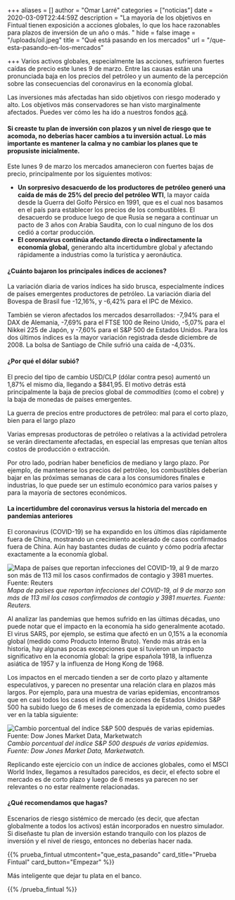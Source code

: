 +++
aliases = []
author = "Omar Larré"
categories = ["noticias"]
date = 2020-03-09T22:44:59Z
description = "La mayoría de los objetivos en Fintual tienen exposición a acciones globales, lo que los hace razonables para plazos de inversión de un año o más. "
hide = false
image = "/uploads/oil.jpeg"
title = "Qué está pasando en los mercados"
url = "/que-esta-pasando-en-los-mercados"

+++
Varios activos globales, especialmente las acciones, sufrieron fuertes caídas de precio este lunes 9 de marzo. Entre las causas están una pronunciada baja en los precios del petróleo y un aumento de la percepción sobre las consecuencias del coronavirus en la economía global.

Las inversiones más afectadas han sido objetivos con riesgo moderado y alto. Los objetivos más conservadores se han visto marginalmente afectados. Puedes ver cómo les ha ido a nuestros fondos [acá](https://www.fintual-charts.oscarestay.dev/).

#### Si creaste tu plan de inversión con plazos y un nivel de riesgo que te acomoda, no deberías hacer cambios a tu inversión actual. Lo más importante es mantener la calma y no cambiar los planes que te propusiste inicialmente.

Este lunes 9 de marzo los mercados amanecieron con fuertes bajas de precio, principalmente por los siguientes motivos:

* **Un sorpresivo desacuerdo de los productores de petróleo generó una caída de más de 25% del precio del petróleo WTI**, la mayor caída desde la Guerra del Golfo Pérsico en 1991, que es el cual nos basamos en el país para establecer los precios de los combustibles. El desacuerdo se produce luego de que Rusia se negara a continuar un pacto de 3 años con Arabia Saudita, con lo cual ninguno de los dos cedió a cortar producción.
* **El coronavirus continúa afectando directa o indirectamente la economía global,** generando alta incertidumbre global y afectando rápidamente a industrias como la turística y aeronáutica.

#### 

#### ¿Cuánto bajaron los principales índices de acciones?

La variación diaria de varios índices ha sido brusca, especialmente índices de países emergentes productores de petróleo. La variación diaria del Bovespa de Brasil fue -12,16%, y -6,42% para el IPC de México.

También se vieron afectados los mercados desarrollados: -7,94% para el DAX de Alemania, -7,69% para el FTSE 100 de Reino Unido, -5,07% para el Nikkei 225 de Japón, y -7,60% para el S&P 500 de Estados Unidos. Para los dos últimos índices es la mayor variación registrada desde diciembre de 2008. La bolsa de Santiago de Chile sufrió una caída de -4,03%.

#### ¿Por qué el dólar subió?

El precio del tipo de cambio USD/CLP (dólar contra peso) aumentó un 1,87% el mismo día, llegando a $841,95. El motivo detrás está principalmente la baja de precios global de _commodities_ (como el cobre) y la baja de monedas de países emergentes.

La guerra de precios entre productores de petróleo: mal para el corto plazo, bien para el largo plazo

Varias empresas productoras de petróleo o relativas a la actividad petrolera se verán directamente afectadas, en especial las empresas que tenían altos costos de producción o extracción.

Por otro lado, podrían haber beneficios de mediano y largo plazo. Por ejemplo, de mantenerse los precios del petróleo, los combustibles deberían bajar en las próximas semanas de cara a los consumidores finales e industrias, lo que puede ser un estímulo económico para varios países y para la mayoría de sectores económicos.

#### La incertidumbre del coronavirus versus la historia del mercado en pandemias anteriores

El coronavirus (COVID-19) se ha expandido en los últimos días rápidamente fuera de China, mostrando un crecimiento acelerado de casos confirmados fuera de China. Aún hay bastantes dudas de cuánto y cómo podría afectar exactamente a la economía global.

![Mapa de países que reportan infecciones del COVID-19, al 9 de marzo son más de 113 mil los casos confirmados de contagio y 3981 muertes. Fuente: Reuters](/uploads/corona.png)_Mapa de países que reportan infecciones del COVID-19, al 9 de marzo son más de 113 mil los casos confirmados de contagio y 3981 muertes. Fuente: Reuters._

Al analizar las pandemias que hemos sufrido en las últimas décadas, uno puede notar que el impacto en la economía ha sido generalmente acotado. El virus SARS, por ejemplo, se estima que afectó en un 0,15% a la economía global (medido como Producto Interno Bruto). Yendo más atrás en la historia, hay algunas pocas excepciones que sí tuvieron un impacto significativo en la economía global: la gripe española 1918, la influenza asiática de 1957 y la influenza de Hong Kong de 1968.

Los impactos en el mercado tienden a ser de corto plazo y altamente especulativos, y parecen no presentar una relación clara en plazos más largos. Por ejemplo, para una muestra de varias epidemias, encontramos que en casi todos los casos el índice de acciones de Estados Unidos S&P 500 ha subido luego de 6 meses de comenzada la epidemia, como puedes ver en la tabla siguiente:

![Cambio porcentual del índice S&P 500 después de varias epidemias. Fuente: Dow Jones Market Data, Marketwatch](/uploads/epidemias.png)_Cambio porcentual del índice S&P 500 después de varias epidemias. Fuente: Dow Jones Market Data, Marketwatch._

Replicando este ejercicio con un índice de acciones globales, como el MSCI World Index, llegamos a resultados parecidos, es decir, el efecto sobre el mercado es de corto plazo y luego de 6 meses ya parecen no ser relevantes o no estar realmente relacionadas.

#### ¿Qué recomendamos que hagas?

Escenarios de riesgo sistémico de mercado (es decir, que afectan globalmente a todos los activos) están incorporados en nuestro simulador. Si diseñaste tu plan de inversión estando tranquilo con los plazos de inversión y el nivel de riesgo, entonces no deberías hacer nada.

{{% prueba_fintual
utmcontent="que_esta_pasando"
card_title="Prueba Fintual"
card_button="Empezar" %}}

Más inteligente que dejar tu plata en el banco.

{{% /prueba_fintual %}}